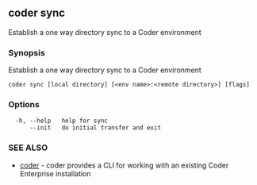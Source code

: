 ## coder sync

Establish a one way directory sync to a Coder environment

### Synopsis

Establish a one way directory sync to a Coder environment

```
coder sync [local directory] [<env name>:<remote directory>] [flags]
```

### Options

```
  -h, --help   help for sync
      --init   do initial transfer and exit
```

### SEE ALSO

* [coder](coder.md)	 - coder provides a CLI for working with an existing Coder Enterprise installation
